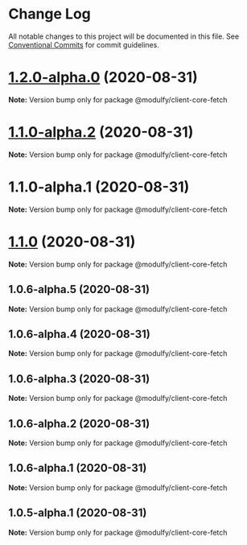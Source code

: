 # Change Log

All notable changes to this project will be documented in this file.
See [Conventional Commits](https://conventionalcommits.org) for commit guidelines.

# [1.2.0-alpha.0](https://github.com/jmrapp1/Modulfy/compare/@modulfy/client-core-fetch@1.1.0-alpha.2...@modulfy/client-core-fetch@1.2.0-alpha.0) (2020-08-31)

**Note:** Version bump only for package @modulfy/client-core-fetch





# [1.1.0-alpha.2](https://github.com/jmrapp1/Modulfy/compare/@modulfy/client-core-fetch@1.1.0...@modulfy/client-core-fetch@1.1.0-alpha.2) (2020-08-31)

**Note:** Version bump only for package @modulfy/client-core-fetch





# 1.1.0-alpha.1 (2020-08-31)

**Note:** Version bump only for package @modulfy/client-core-fetch





# [1.1.0](https://github.com/jmrapp1/Modulfy/compare/@modulfy/client-core-fetch@1.0.6-alpha.5...@modulfy/client-core-fetch@1.1.0) (2020-08-31)

**Note:** Version bump only for package @modulfy/client-core-fetch





## 1.0.6-alpha.5 (2020-08-31)

**Note:** Version bump only for package @modulfy/client-core-fetch





## 1.0.6-alpha.4 (2020-08-31)

**Note:** Version bump only for package @modulfy/client-core-fetch





## 1.0.6-alpha.3 (2020-08-31)

**Note:** Version bump only for package @modulfy/client-core-fetch





## 1.0.6-alpha.2 (2020-08-31)

**Note:** Version bump only for package @modulfy/client-core-fetch





## 1.0.6-alpha.1 (2020-08-31)

**Note:** Version bump only for package @modulfy/client-core-fetch





## 1.0.5-alpha.1 (2020-08-31)

**Note:** Version bump only for package @modulfy/client-core-fetch
